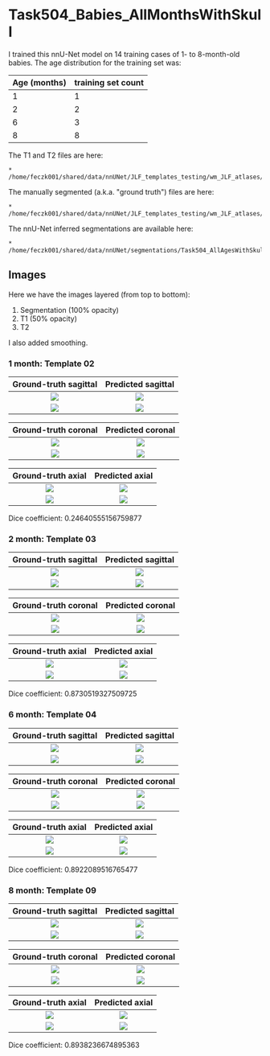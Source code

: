 # Task504_Babies_AllMonthsWithSkull

I trained this nnU-Net model on 14 training cases of 1- to 8-month-old babies.
The age distribution for the training set was:

| Age (months)      | training set count | 
| ----------- | ----------- |
| 1  | 1        |
| 2 | 2         |
| 6 | 3         |
| 8 | 8         |

The T1 and T2 files are here:

    * /home/feczk001/shared/data/nnUNet/JLF_templates_testing/wm_JLF_atlases/head_files/

The manually segmented (a.k.a. "ground truth") files are here:

    * /home/feczk001/shared/data/nnUNet/JLF_templates_testing/wm_JLF_atlases/

The nnU-Net inferred segmentations are available here:

    * /home/feczk001/shared/data/nnUNet/segmentations/Task504_AllAgesWithSkull/predictions/

## Images

Here we have the images layered (from top to bottom):

1. Segmentation (100% opacity)
2. T1 (50% opacity)
3. T2

I also added smoothing.

### 1 month: Template 02

Ground-truth sagittal       |  Predicted sagittal
:-------------------------:|:-------------------------:
![](../img/Task504/1mo/Template02/sagittal/ground_truth.jpg)  |  ![](../img/Task504/1mo/Template02/sagittal/inferred.jpg)
![](../img/Task504/1mo/Template02/sagittal/ground_truth_outline.jpg)  |  ![](../img/Task504/1mo/Template02/sagittal/inferred_outline.jpg)

Ground-truth coronal       |  Predicted coronal
:-------------------------:|:-------------------------:
![](../img/Task504/1mo/Template02/coronal/ground_truth.jpg)  |  ![](../img/Task504/1mo/Template02/coronal/inferred.jpg)
![](../img/Task504/1mo/Template02/coronal/ground_truth_outline.jpg)  |  ![](../img/Task504/1mo/Template02/coronal/inferred_outline.jpg)

Ground-truth axial       |  Predicted axial
:-------------------------:|:-------------------------:
![](../img/Task504/1mo/Template02/axial/ground_truth.jpg)  |  ![](../img/Task504/1mo/Template02/axial/inferred.jpg)
![](../img/Task504/1mo/Template02/axial/ground_truth_outline.jpg)  |  ![](../img/Task504/1mo/Template02/axial/inferred_outline.jpg)

Dice coefficient: 0.24640555156759877

### 2 month: Template 03

Ground-truth sagittal       |  Predicted sagittal
:-------------------------:|:-------------------------:
![](../img/Task504/2mo/Template03/sagittal/ground_truth.jpg)  |  ![](../img/Task504/2mo/Template03/sagittal/inferred.jpg)
![](../img/Task504/2mo/Template03/sagittal/ground_truth_outline.jpg)  |  ![](../img/Task504/2mo/Template03/sagittal/inferred_outline.jpg)

Ground-truth coronal       |  Predicted coronal
:-------------------------:|:-------------------------:
![](../img/Task504/2mo/Template03/coronal/ground_truth.jpg)  |  ![](../img/Task504/2mo/Template03/coronal/inferred.jpg)
![](../img/Task504/2mo/Template03/coronal/ground_truth_outline.jpg)  |  ![](../img/Task504/2mo/Template03/coronal/inferred_outline.jpg)

Ground-truth axial       |  Predicted axial
:-------------------------:|:-------------------------:
![](../img/Task504/2mo/Template03/axial/ground_truth.jpg)  |  ![](../img/Task504/2mo/Template03/axial/inferred.jpg)
![](../img/Task504/2mo/Template03/axial/ground_truth_outline.jpg)  |  ![](../img/Task504/2mo/Template03/axial/inferred_outline.jpg)

Dice coefficient: 0.8730519327509725

### 6 month: Template 04

Ground-truth sagittal       |  Predicted sagittal
:-------------------------:|:-------------------------:
![](../img/Task504/6mo/Template04/sagittal/ground_truth.jpg)  |  ![](../img/Task504/6mo/Template04/sagittal/inferred.jpg)
![](../img/Task504/6mo/Template04/sagittal/ground_truth_outline.jpg)  |  ![](../img/Task504/6mo/Template04/sagittal/inferred_outline.jpg)

Ground-truth coronal       |  Predicted coronal
:-------------------------:|:-------------------------:
![](../img/Task504/6mo/Template04/coronal/ground_truth.jpg)  |  ![](../img/Task504/6mo/Template04/coronal/inferred.jpg)
![](../img/Task504/6mo/Template04/coronal/ground_truth_outline.jpg)  |  ![](../img/Task504/6mo/Template04/coronal/inferred_outline.jpg)

Ground-truth axial       |  Predicted axial
:-------------------------:|:-------------------------:
![](../img/Task504/6mo/Template04/axial/ground_truth.jpg)  |  ![](../img/Task504/6mo/Template04/axial/inferred.jpg)
![](../img/Task504/6mo/Template04/axial/ground_truth_outline.jpg)  |  ![](../img/Task504/6mo/Template04/axial/inferred_outline.jpg)

Dice coefficient: 0.8922089516765477

### 8 month: Template 09

Ground-truth sagittal       |  Predicted sagittal
:-------------------------:|:-------------------------:
![](../img/Task504/8mo/Template09/sagittal/ground_truth.jpg)  |  ![](../img/Task504/8mo/Template09/sagittal/inferred.jpg)
![](../img/Task504/8mo/Template09/sagittal/ground_truth_outline.jpg)  |  ![](../img/Task504/8mo/Template09/sagittal/inferred_outline.jpg)

Ground-truth coronal       |  Predicted coronal
:-------------------------:|:-------------------------:
![](../img/Task504/8mo/Template09/coronal/ground_truth.jpg)  |  ![](../img/Task504/8mo/Template09/coronal/inferred.jpg)
![](../img/Task504/8mo/Template09/coronal/ground_truth_outline.jpg)  |  ![](../img/Task504/8mo/Template09/coronal/inferred_outline.jpg)

Ground-truth axial       |  Predicted axial
:-------------------------:|:-------------------------:
![](../img/Task504/8mo/Template09/axial/ground_truth.jpg)  |  ![](../img/Task504/8mo/Template09/axial/inferred.jpg)
![](../img/Task504/8mo/Template09/axial/ground_truth_outline.jpg)  |  ![](../img/Task504/8mo/Template09/axial/inferred_outline.jpg)

Dice coefficient: 0.8938236674895363

